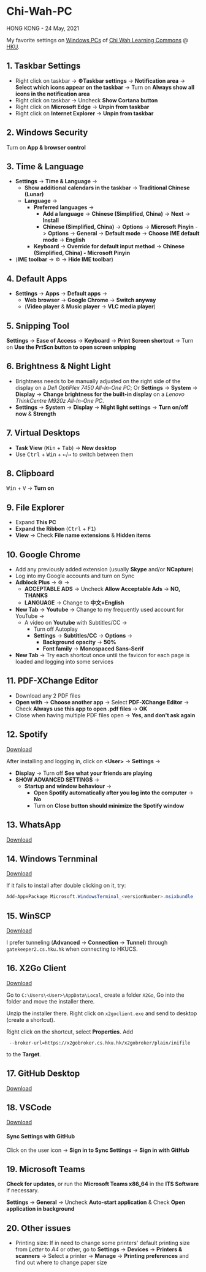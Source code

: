 # Chi-Wah-PC

HONG KONG - 24 May, 2021

My favorite settings on [Windows PCs](http://www.les.hku.hk/teaching-learning/learning-space/windows-pcs-in-the-learning-commons) of [Chi Wah Learning Commons](http://www.les.hku.hk/teaching-learning/learning-space/chi-wah-learning-commons) @ [HKU](https://hku.hk "The University of Hong Kong").

## 1. Taskbar Settings
- Right click on taskbar -> **:gear:Taskbar settings** -> **Notification area** -> **Select which icons appear on the taskbar** -> Turn on **Always show all icons in the notification area**
- Right click on taskbar -> Uncheck **Show Cortana button**
- Right click on **Microsoft Edge** -> **Unpin from taskbar**
- Right click on **Internet Explorer** -> **Unpin from taskbar**

## 2. Windows Security
Turn on **App & browser control**

## 3. Time & Language
- **Settings** -> **Time & Language** -> 
  - **Show additional calendars in the taskbar** -> **Traditional Chinese (Lunar)**
  - **Language** -> 
    - **Preferred languages** -> 
      - **Add a language** -> **Chinese (Simplified, China)** -> **Next** -> **Install**
      - **Chinese (Simplified, China)** -> **Options** -> **Microsoft Pinyin** -> **Options** -> **General** -> **Default mode** -> **Choose IME default mode** -> **English**
    - **Keyboard** -> **Override for default input method** -> **Chinese (Simplified, China) - Microsoft Pinyin**
- (**IME toolbar** -> :gear: -> **Hide IME toolbar**)

## 4. Default Apps
- **Settings** -> **Apps** -> **Default apps** -> 
  - **Web browser** -> **Google Chrome** -> **Switch anyway**
  - (**Video player** & **Music player** -> **VLC media player**)

## 5. Snipping Tool
**Settings** -> **Ease of Access** -> **Keyboard** -> **Print Screen shortcut** -> Turn on **Use the PrtScn button to open screen snipping**

## 6. Brightness & Night Light
- Brightness needs to be manually adjusted on the right side of the display on a *Dell OptiPlex 7450 All-In-One PC*; Or **Settings** -> **System** -> **Display** -> **Change brightness for the built-in display** on a *Lenovo ThinkCentre M920z All-In-One PC*. 
- **Settings** -> **System** -> **Display** -> **Night light settings** -> **Turn on/off now** & **Strength**

## 7. Virtual Desktops
- **Task View** (<kbd>Win</kbd> + <kbd>Tab</kbd>) -> **New desktop**
- Use <kbd>Ctrl</kbd> + <kbd>Win</kbd> + <kbd>&#8592;</kbd>/<kbd>&#8594;</kbd> to switch between them

## 8. Clipboard
<kbd>Win</kbd> + <kbd>V</kbd> -> **Turn on**

## 9. File Explorer
- Expand **This PC**
- **Expand the Ribbon** (<kbd>Ctrl</kbd> + <kbd>F1</kbd>)
- **View** -> Check **File name extensions** & **Hidden items**

## 10. Google Chrome
- Add any previously added extension (usually **Skype** and/or **NCapture**)
- Log into my Google accounts and turn on Sync
- **Adblock Plus** -> :gear: -> 
  - **ACCEPTABLE ADS** -> Uncheck **Allow Acceptable Ads** -> **NO, THANKS**
  -  **LANGUAGE** -> Change to **中文+English**
- **New Tab** -> **Youtube** -> Change to my frequently used account for YouTube -> 
  - A video on **Youtube** with Subtitles/CC -> 
    - Turn off Autoplay
    - **Settings** -> **Subtitles/CC** -> **Options** -> 
      - **Background opacity** -> **50%**
      - **Font family** -> **Monospaced Sans-Serif**
- **New Tab** -> Try each shortcut once until the favicon for each page is loaded and logging into some services

## 11. PDF-XChange Editor
- Download any 2 PDF files
- **Open with** -> **Choose another app** -> Select **PDF-XChange Editor** -> Check **Always use this app to open .pdf files** -> **OK**
- Close when having multiple PDF files open -> **Yes, and don't ask again**

## 12. Spotify
[Download](https://www.spotify.com/us/download/windows/)

After installing and logging in, click on **\<User\>** -> **Settings** ->

- **Display** -> Turn off **See what your friends are playing**
- **SHOW ADVANCED SETTINGS** ->
  - **Startup and window behaviour** -> 
    - **Open Spotify automatically after you log into the computer** -> **No**
    - Turn on **Close button should minimize the Spotify window**

## 13. WhatsApp
[Download](https://www.whatsapp.com/download/?lang=en)

## 14. Windows Ternminal
[Download](https://github.com/microsoft/terminal/releases)

If it fails to install after double clicking on it, try:

```powershell
Add-AppxPackage Microsoft.WindowsTerminal_<versionNumber>.msixbundle
```

## 15. WinSCP
[Download](https://winscp.net/eng/download.php)

I prefer tunneling (**Advanced** -> **Connection** -> **Tunnel**) through `gatekeeper2.cs.hku.hk` when connecting to HKUCS.

## 16. X2Go Client
[Download](https://wiki.x2go.org/doku.php/download:start)

Go to `C:\Users\<User>\AppData\Local`, create a folder `X2Go`, Go into the folder and move the installer there. 

Unzip the installer there. Right click on `x2goclient.exe` and send to desktop (create a shortcut). 

Right click on the shortcut, select **Properties**. Add 

```
 --broker-url=https://x2gobroker.cs.hku.hk/x2gobroker/plain/inifile
```

to the **Target**.

## 17. GitHub Desktop
[Download](https://desktop.github.com/)

## 18. VSCode
[Download](https://code.visualstudio.com/download)

#### Sync Settings with GitHub
Click on the user icon -> **Sign in to Sync Settings** -> **Sign in with GitHub**

## 19. Microsoft Teams
**Check for updates**, or run the **Microsoft Teams x86_64** in the **ITS Software** if necessary. 

**Settings** -> **General** -> Uncheck **Auto-start application** & Check **Open application in background**

## 20. Other issues
- Printing size: If in need to change some printers' default printing size from *Letter* to *A4* or other, go to **Settings** -> **Devices** -> **Printers & scanners** -> Select a printer -> **Manage** -> **Printing preferences** and find out where to change paper size
